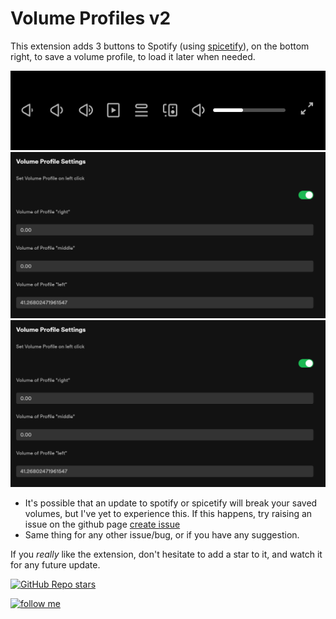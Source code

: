 # Volume Profiles v2

This extension adds 3 buttons to Spotify (using [spicetify](https://github.com/spicetify/spicetify-cli)), on the bottom right, to save a volume profile, to load it later when needed.

![buttons](assets/buttons.png)
![notification](assets/settings.png)
![settings](assets/settings.png)

* It's possible that an update to spotify or spicetify will break your saved volumes, but I've yet to experience this. If this happens, try raising an issue on the github page
  [create issue](https://github.com/user/repository/issues/new)
* Same thing for any other issue/bug, or if you have any suggestion.

If you *really* like the extension, don't hesitate to add a star to it, and watch it for any future update.

[![GitHub Repo stars](https://img.shields.io/github/stars/notPlancha/notPlancha/volume-profiles-v2/?style=social)](https://github.com/notPlancha/volume-profiles-v2/)

[![follow me](https://img.shields.io/github/followers/notPlancha?style=social)](https://github.com/notPlancha)